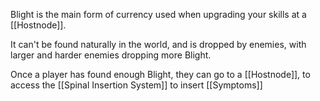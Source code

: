 
Blight is the main form of currency used when upgrading your skills at a [[Hostnode]].

It can't be found naturally in the world, and is dropped by enemies, with larger and harder enemies dropping more Blight.

Once a player has found enough Blight, they can go to a [[Hostnode]], to access the [[Spinal Insertion System]] to insert [[Symptoms]]
